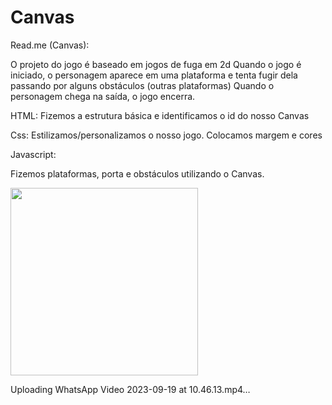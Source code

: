 # Canvas

Read.me (Canvas):

O projeto do jogo é baseado em jogos de fuga em 2d
Quando o jogo é iniciado, o personagem aparece em uma plataforma e tenta fugir dela passando por alguns obstáculos (outras plataformas)
Quando o personagem chega na saída, o jogo encerra.

HTML: 
Fizemos a estrutura básica e identificamos o id do nosso Canvas

Css: 
Estilizamos/personalizamos o nosso jogo.
Colocamos margem e cores

Javascript:

Fizemos plataformas, porta e obstáculos utilizando o Canvas.

<img src="img/canvaspng" width="300px" weight="300px">

Uploading WhatsApp Video 2023-09-19 at 10.46.13.mp4…


